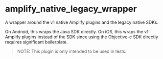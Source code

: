 # amplify_native_legacy_wrapper

A wrapper around the v1 native Amplify plugins and the legacy native SDKs.

On Android, this wraps the Java SDK directly. On iOS, this wraps the v1 Amplify plugins instead of the SDK since using the Objective-c SDK directly requires significant boilerplate.

> NOTE: This plugin is only intended to be used in tests.
